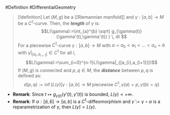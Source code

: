 #Definition #DifferentialGeometry 

> [!definition]
> Let $(M,g)$ be a [[Riemannian manifold]] and $\gamma:[a,b]\to M$ be a $C^1$-curve. Then, the ***length*** of $\gamma$ is:
> $$L(\gamma):=\int_{a}^{b} \sqrt{ g_{\gamma(t)}(\gamma'(t),\gamma'(t)) } \, dt  $$For a piecewise $C^1$-curve $\gamma:[a,b]\to M$ with $a=a_{0}<a_{1}<\dots<a_{n}=b$ with $\gamma|_{[a_{i},a_{i+1}]}\in C^1$ for all $i$, $$L(\gamma):=\sum_{i=0}^{n-1}L(\gamma|_{[a_{i},a_{i+1}]})$$
> If $(M,g)$ is connected and $p,q\in M$, the ***distance*** between $p,q$ is defined as:$$d(p,q):=\inf\{ L(\gamma)|\gamma:[a,b]\to M\text{ piecewise }C^1,\gamma(a)=p,\gamma(b)=q \}$$
- **Remark**: Since $t\mapsto g_{\gamma(t)}(\gamma'(t),\gamma'(t))$ is bounded, $L(\gamma)<+\infty$.
- **Remark**: If $\alpha:[\tilde{a},\tilde{b}]\to[a,b]$ is a $C^1$-diffeomorphism and $\tilde{\gamma}:=\gamma \circ\alpha$ is a reparametrization of $\gamma$, then $L(\tilde{\gamma})=L(\gamma)$. 
